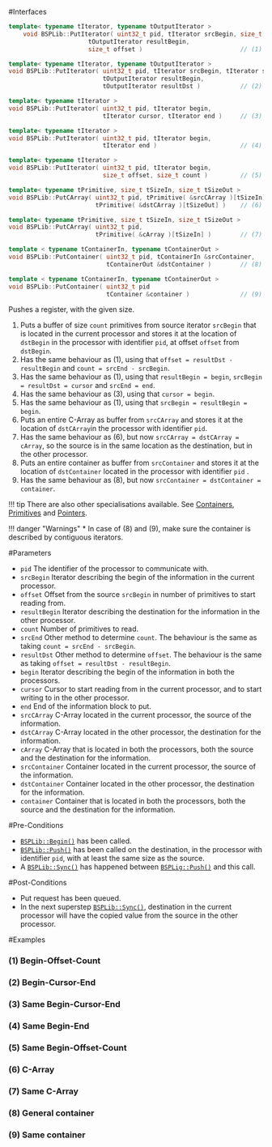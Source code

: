 #Interfaces

```cpp
template< typename tIterator, typename tOutputIterator >
    void BSPLib::PutIterator( uint32_t pid, tIterator srcBegin, size_t count, 
                      tOutputIterator resultBegin, 
                      size_t offset )                           // (1) Begin-Offset-Count

template< typename tIterator, typename tOutputIterator >
void BSPLib::PutIterator( uint32_t pid, tIterator srcBegin, tIterator srcEnd, 
                          tOutputIterator resultBegin,
                          tOutputIterator resultDst )           // (2) Begin-Cursor-End

template< typename tIterator >
void BSPLib::PutIterator( uint32_t pid, tIterator begin, 
                          tIterator cursor, tIterator end )     // (3) Same Begin-Cursor-End

template< typename tIterator >
void BSPLib::PutIterator( uint32_t pid, tIterator begin, 
                          tIterator end )                       // (4) Same Begin-End

template< typename tIterator >
void BSPLib::PutIterator( uint32_t pid, tIterator begin,
                          size_t offset, size_t count )         // (5) Same Begin-Offset-Count

template< typename tPrimitive, size_t tSizeIn, size_t tSizeOut >
void BSPLib::PutCArray( uint32_t pid, tPrimitive( &srcCArray )[tSizeIn], 
                        tPrimitive( &dstCArray )[tSizeOut] )    // (6) C-Array

template< typename tPrimitive, size_t tSizeIn, size_t tSizeOut >
void BSPLib::PutCArray( uint32_t pid, 
                        tPrimitive( &cArray )[tSizeIn] )        // (7) Same C-Array

template < typename tContainerIn, typename tContainerOut >
void BSPLib::PutContainer( uint32_t pid, tContainerIn &srcContainer,
                           tContainerOut &dstContainer )        // (8) General container 

template < typename tContainerIn, typename tContainerOut >
void BSPLib::PutContainer( uint32_t pid
                           tContainer &container )              // (9) Same container
```

Pushes a register, with the given size. 

1. Puts a buffer of size `count` primitives from source iterator 
   `srcBegin` that is located in the current processor
   and stores it at the location of `dstBegin` in the processor with identifier 
   `pid`, at offset `offset` from `dstBegin`.
2. Has the same behaviour as (1), using that `offset = resultDst - resultBegin` 
   and `count = srcEnd - srcBegin`.
3. Has the same behaviour as (1), using that `resultBegin = begin`, 
   `srcBegin = resultDst = cursor` and `srcEnd = end`.
4. Has the same behaviour as (3), using that `cursor = begin`.
5. Has the same behaviour as (1), using that `srcBegin = resultBegin = begin`.
6. Puts an entire C-Array as buffer from `srcCArray` and stores it at the 
   location of `dstCArray`in the processor with identifier `pid`.
7. Has the same behaviour as (6), but now `srcCArray = dstCArray = cArray`, 
   so the source is in the same location as the destination, but in the other processor.
8. Puts an entire container as buffer from `srcContainer` and stores it 
   at the location of `dstContainer` located in the processor with identifier `pid` .
9. Has the same behaviour as (8), but now `srcContainer = dstContainer = container`.

!!! tip
    There are also other specialisations available. See
    [Containers](putContainer.md), [Primitives](putPrimitive.md)
    and [Pointers](putPtrs.md).
    
!!! danger "Warnings"
     * In case of (8) and (9), make sure the container is described by 
       contiguous iterators.

#Parameters

* `pid` The identifier of the processor to communicate with.
* `srcBegin` Iterator describing the begin of the information in the 
  current processor.
* `offset` Offset from the source `srcBegin` in number of primitives to 
  start reading from.
* `resultBegin` Iterator describing the destination for the information in 
  the other processor.
* `count` Number of primitives to read.
* `srcEnd` Other method to determine `count`. The behaviour is the same as
  taking `count = srcEnd - srcBegin`.
* `resultDst` Other method to determine `offset`. The behaviour is the same 
  as taking `offset = resultDst - resultBegin`.
* `begin` Iterator describing the begin of the information in both the processors.
* `cursor` Cursor to start reading from in the current processor, and to 
  start writing to in the other processor.
* `end` End of the information block to put.
* `srcCArray` C-Array located in the current processor, the source of the 
  information.
* `dstCArray` C-Array located in the other processor, the destination for
  the information.
* `cArray` C-Array that is located in both the processors, both the source
  and the destination for the information.
* `srcContainer` Container located in the current processor, the source
  of the information.
* `dstContainer` Container located in the other processor, the destination
  for the information.
* `container` Container that is located in both the processors, both the
  source and the destination for the information.

#Pre-Conditions
* [`BSPLib::Begin()`](../logic/begin.md) has been called.
* [`BSPLib::Push()`](../regdereg/push.md) has been called on the destination, 
  in the processor with identifier `pid`, with at least the same size as the source.
* A [`BSPLib::Sync()`](../sync/sync.md) has happened between 
  [`BSPLig::Push()`](../regdereg/push.md) and this call.

#Post-Conditions
* Put request has been queued.
* In the next superstep [`BSPLib::Sync()`](../sync/sync.md), destination in the 
  current processor will have the copied value from the source in the other processor.
     
#Examples

### (1) Begin-Offset-Count

### (2) Begin-Cursor-End

### (3) Same Begin-Cursor-End

### (4) Same Begin-End

### (5) Same Begin-Offset-Count

### (6) C-Array

### (7) Same C-Array

### (8) General container

### (9) Same container